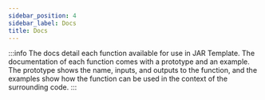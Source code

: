 ```yaml
---
sidebar_position: 4
sidebar_label: Docs
title: Docs
---
```


:::info
The docs detail each function available for use in JAR Template. The documentation of each function comes with a prototype and an example. The prototype shows the name, inputs, and outputs to the function, and the examples show how the function can be used in the context of the surrounding code.
:::